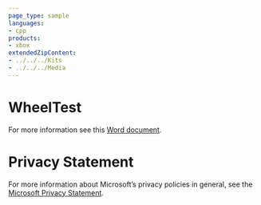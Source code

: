 ```yaml
---
page_type: sample
languages:
- cpp
products:
- xbox
extendedZipContent:
- ../../../Kits
- ../../../Media
---
```

# WheelTest
For more information see this [Word document](ReadMe.docx).
# Privacy Statement
For more information about Microsoft’s privacy policies in general, see the [Microsoft Privacy Statement](https://privacy.microsoft.com/en-us/privacystatement/).
